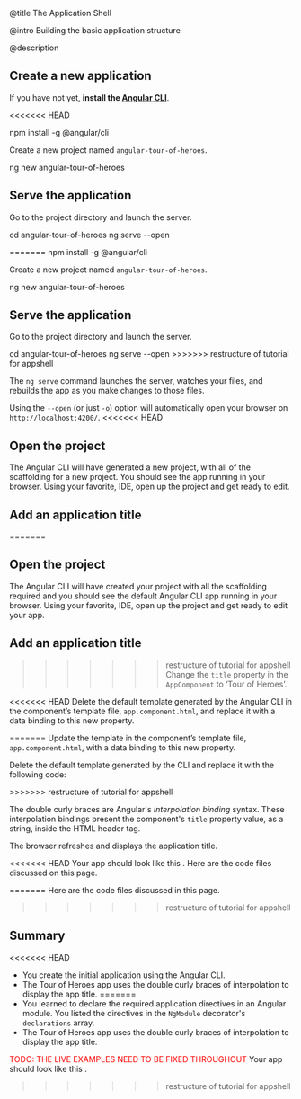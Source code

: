 
@title
The Application Shell

@intro
Building the basic application structure

@description

## Create a new application
If you have not yet, **install the [Angular CLI](https://github.com/angular/angular-cli)**.

<code-example language="sh" class="code-shell">
<<<<<<< HEAD

  npm install -g @angular/cli

</code-example>  

Create a new project named <code>angular-tour-of-heroes</code>.

<code-example language="sh" class="code-shell">

  ng new angular-tour-of-heroes

</code-example> 

## Serve the application

Go to the project directory and launch the server.

<code-example language="sh" class="code-shell">

  cd angular-tour-of-heroes
  ng serve --open

=======
  npm install -g @angular/cli
</code-example>  

Create a new project
named <code>angular-tour-of-heroes</code>.

<code-example language="sh" class="code-shell">
  ng new angular-tour-of-heroes
</code-example> 

## Serve the application
Go to the project directory and launch the server.

<code-example language="sh" class="code-shell">
  cd angular-tour-of-heroes
  ng serve --open
>>>>>>> restructure of tutorial for appshell
</code-example>

<div class="l-sub-section">
  
  The `ng serve` command launches the server, watches your files,
  and rebuilds the app as you make changes to those files.

  Using the `--open` (or just `-o`) option will automatically open your browser
  on `http://localhost:4200/`.
<<<<<<< HEAD

</div>

## Open the project

The Angular CLI will have generated a new project, with all of the scaffolding for a new project.  You should see the app running in your browser.  Using your favorite, IDE, open up the project and get ready to edit.

## Add an application title

=======
</div>

## Open the project
The Angular CLI will have created your project with all the scaffolding required and you should see the default Angular CLI app running in your browser.  Using your favorite, IDE, open up the project and get ready to edit your app.

## Add an application title
>>>>>>> restructure of tutorial for appshell
Change the `title` property in the `AppComponent` to ‘Tour of Heroes’.

<code-example path="toh-pt0/src/app/app.component.ts" region="set-title" title="app.component.ts (AppComponent class)" linenums="false">

</code-example>

<<<<<<< HEAD
Delete the default template generated by the Angular CLI in the component’s template file, `app.component.html`, and replace it with a data binding to this new property.  

<code-example path="toh-pt0/src/app/app.component.html" region="title-property" title="app.component.html (AppComponent's template)" linenums="false">

=======
Update the template in the component’s template file, `app.component.html`, with a data binding to this new property.  

Delete the default template generated by the CLI and replace it with the following code:

<code-example path="toh-pt0/src/app/app.component.html" region="title-property" title="app.component.html (AppComponent's template)" linenums="false">
>>>>>>> restructure of tutorial for appshell
</code-example>

The double curly braces are Angular's *interpolation binding* syntax.
These interpolation bindings present the component's `title` property value, as a string, inside the HTML header tag.

The browser refreshes and displays the application title.

<<<<<<< HEAD
Your app should look like this <live-example></live-example>. Here are the code files discussed on this page. 

=======
Here are the code files discussed in this page.
>>>>>>> restructure of tutorial for appshell

<code-tabs>

  <code-pane title="src/app/app.component.ts" path="toh-pt0/src/app/app.component.ts">

  </code-pane>

  <code-pane title="src/app/app.component.html" path="toh-pt0/src/app/app.component.html">

  </code-pane>

</code-tabs>

## Summary

<<<<<<< HEAD
* You create the initial application using the Angular CLI.
* The Tour of Heroes app uses the double curly braces of interpolation to display the app title. 
=======
* You learned to declare the required application directives in an Angular module. You
listed the directives in the `NgModule` decorator's `declarations` array.
* The Tour of Heroes app uses the double curly braces of interpolation to display the app title. 

<font color="red">TODO:  THE LIVE EXAMPLES NEED TO BE FIXED THROUGHOUT  </font>
Your app should look like this <live-example></live-example>.
>>>>>>> restructure of tutorial for appshell
